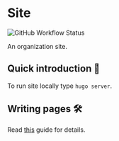 # Site

![GitHub Workflow Status](https://img.shields.io/github/actions/workflow/status/command-line-interface-pages/site.github.io/ci.yaml?style=flat-square)

An organization site.

## Quick introduction :rocket:

To run site locally type `hugo server`.

## Writing pages :hammer_and_wrench:

Read [this](./CONTRIBUTING.md) guide for details.
